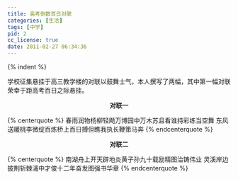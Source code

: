 ```yaml
---
title: 高考倒数百日对联
categories: [生活]
tags: [中学]
pid: 2
cc_license: true
date: 2011-02-27 06:34:36
---
```


<!-- 段首空两格 -->{% indent %} 

学校征集悬挂于高三教学楼的对联以鼓舞士气，本人撰写了两幅，其中第一幅对联荣幸于距高考百日之际悬挂。

**<center>对联一</center>**

{% centerquote %}
春雨润物杨柳轻飏万博园中万木苏且看谁持彩练当空舞
东风送暖桃李微绽百炼桥上百日搏但瞧我执长鞭策马奔
{% endcenterquote %}

**<center>对联二</center>**

{% centerquote %}
南湖舟上开天辟地炎黄子孙九十载励精图治铸伟业
灵溪岸边披荆斩棘浦中才俊十二年奋发图强书华章
{% endcenterquote %}